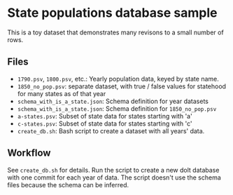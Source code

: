 # State populations database sample

This is a toy dataset that demonstrates many revisons to a small number of rows.

## Files

* `1790.psv`, `1800.psv`, etc.: Yearly population data, keyed by state name.
* `1850_no_pop.psv`: separate dataset, with true / false values for statehood for many states as of that year
* `schema_with_is_a_state.json`: Schema definition for year datasets
* `schema_with_is_a_state.json`: Schema definition for `1850_no_pop.psv`
* `a-states.psv`: Subset of state data for states starting with 'a'
* `c-states.psv`: Subset of state data for states starting with 'c'
* `create_db.sh`: Bash script to create a dataset with all years' data.

## Workflow

See `create_db.sh` for details. Run the script to create a new dolt database with one commit for each year of data. The
script doesn't use the schema files because the schema can be inferred.
